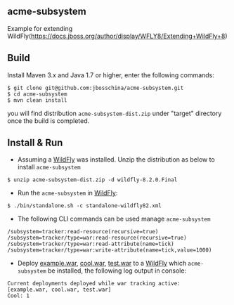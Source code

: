 ## acme-subsystem

Example for extending WildFly(https://docs.jboss.org/author/display/WFLY8/Extending+WildFly+8)

## Build

Install Maven 3.x and Java 1.7 or higher, enter the following commands:

~~~
$ git clone git@github.com:jbosschina/acme-subsystem.git
$ cd acme-subsystem
$ mvn clean install
~~~

you will find distribution `acme-subsystem-dist.zip` under "target" directory once the build is completed.


## Install & Run

* Assuming a [WildFly](http://wildfly.org/) was installed. Unzip the distribution as below to install `acme-subsystem`

~~~
$ unzip acme-subsystem-dist.zip -d wildfly-8.2.0.Final
~~~

* Run the `acme-subsystem` in [WildFly](http://wildfly.org/):

~~~
$ ./bin/standalone.sh -c standalone-wildfly82.xml
~~~

* The following CLI commands can be used manage `acme-subsystem`

~~~
/subsystem=tracker:read-resource(recursive=true)
/subsystem=tracker/type=war:read-resource(recursive=true)
/subsystem=tracker/type=war:read-attribute(name=tick)
/subsystem=tracker/type=war:write-attribute(name=tick,value=1000)
~~~

* Deploy [example.war](deployments/example.war), [cool.war](deployments/cool.war), [test.war](deployments/test.war) to a [WildFly](http://wildfly.org/) which `acme-subsystem` be installed, the following log output in console:

~~~
Current deployments deployed while war tracking active:
[example.war, cool.war, test.war]
Cool: 1
~~~

